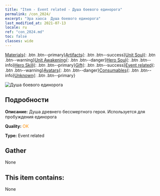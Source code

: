 ```yaml
---
title: "Item - Event related - Душа боевого единорога"
permalink: /con_2024/
excerpt: "Эра хаоса  Душа боевого единорога"
last_modified_at: 2021-07-13
locale: ru
ref: "con_2024.md"
toc: false
classes: wide
---
```

 [Materials](/ItemsRU/){: .btn .btn--primary}[Artifacts](/ItemsRU/Artifacts/){: .btn .btn--success}[Unit Soul](/ItemsRU/UnitSoul/){: .btn .btn--warning}[Unit Awakening](/ItemsRU/UnitAwakening/){: .btn .btn--danger}[Hero Soul](/ItemsRU/HeroSoul/){: .btn .btn--info}[Hero Skill](/ItemsRU/HeroSkill/){: .btn .btn--primary}[Gift](/ItemsRU/Gift/){: .btn .btn--success}[Event related](/ItemsRU/Events/){: .btn .btn--warning}[Avatars](/ItemsRU/Avatars/){: .btn .btn--danger}[Consumables](/ItemsRU/Consumables/){: .btn .btn--info}[Unknown](/ItemsRU/Unknown/){: .btn .btn--primary}

 ![Душа боевого единорога](/images/t/juexing_206.png)

## Подробности
 **Описание:** Душа древнего бессмертного героя. Используется для пробуждения единорога

 **Quality:** <span style="color: #FF8C00">OK</span>

 **Type:** Event related

## Gather

  None

## This item contains:

  None

